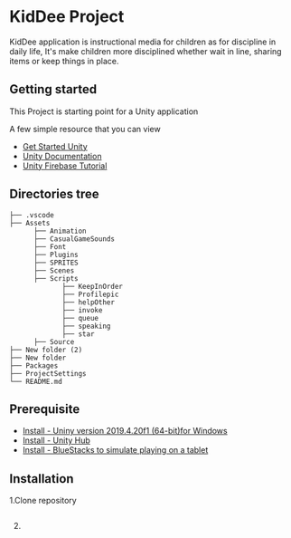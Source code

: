 # KidDee Project
 KidDee application is instructional media for children as for discipline in daily life, It's make children more disciplined whether wait in line, 
sharing items or keep things in place. 
## Getting started
This Project is starting point for a Unity application

A few simple resource that you can view
* [Get Started Unity](https://docs.unity3d.com/Manual/GettingStarted.html)
* [Unity Documentation](https://docs.unity3d.com/560/Documentation/ScriptReference/index.html)
* [Unity Firebase Tutorial](https://firebase.google.com/docs/database/unity/start)
## Directories tree
    
    ├── .vscode                  
    ├── Assets
          ├── Animation
          ├── CasualGameSounds
          ├── Font
          ├── Plugins
          ├── SPRITES
          ├── Scenes
          ├── Scripts
                 ├── KeepInOrder
                 ├── Profilepic
                 ├── helpOther
                 ├── invoke
                 ├── queue
                 ├── speaking
                 ├── star
          ├── Source
    ├── New folder (2)                 
    ├── New folder            
    ├── Packages              
    ├── ProjectSettings                
    └── README.md
    
## Prerequisite
* [Install - Uniny version 2019.4.20f1 (64-bit)for Windows](https://unity3d.com/get-unity/download/archive)
* [Install - Unity Hub](https://unity3d.com/get-unity/download)
* [Install - BlueStacks to simulate playing on a tablet](https://www.bluestacks.com/th/index.html)
## Installation
1.Clone repository
``` bash

```
2.

